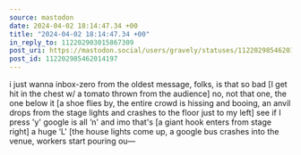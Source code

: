 ```yaml
---
source: mastodon
date: 2024-04-02 18:14:47.34 +00
title: "2024-04-02 18:14:47.34 +00"
in_reply_to: 112202903015867309
post_uri: https://mastodon.social/users/gravely/statuses/112202985462014197
post_id: 112202985462014197
---
```

i just wanna inbox-zero from the oldest message, folks, is that so bad [I get hit in the chest w/ a tomato thrown from the audience] no, not that one, the one below it [a shoe flies by, the entire crowd is hissing and booing, an anvil drops from the stage lights and crashes to the floor just to my left] see if I press 'y' google is all ’n' and imo that's [a giant hook enters from stage right] a huge ‘L' [the house lights come up, a google bus crashes into the venue, workers start pouring ou—


